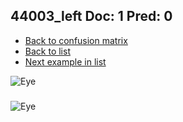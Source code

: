 ## 44003_left Doc: 1 Pred: 0
- [Back to confusion matrix](https://github.com/juliandewit/kaggle_retinopathy/blob/master/matrix.md)
- [Back to list](https://github.com/juliandewit/kaggle_retinopathy/blob/master/lists/10/list.md)
- [Next example in list](https://github.com/juliandewit/kaggle_retinopathy/blob/master/lists/10/44/44145_left.md)

![Eye](https://retinopaty.blob.core.windows.net/size1024/44003_left_1.jpeg)

### 

![Eye]()
